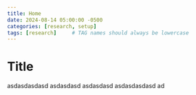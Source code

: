 ```yaml
---
title: Home
date: 2024-08-14 05:00:00 -0500
categories: [research, setup]
tags: [research]     # TAG names should always be lowercase
---
```


# Title

asdasdasdasd
asdasdasd
asdasdasd
asdasdasdasd
ad
